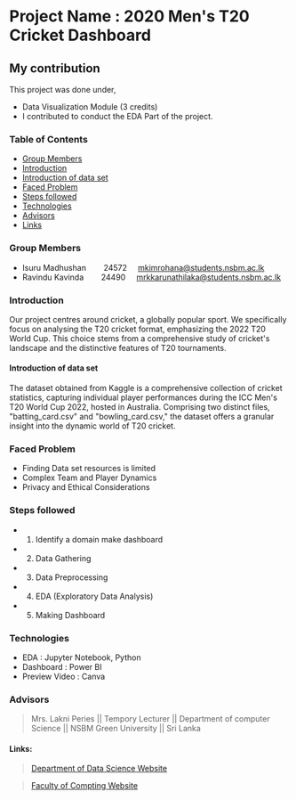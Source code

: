 
# Project Name : 2020 Men's T20 Cricket Dashboard

## My contribution

This project was done under,

* Data Visualization Module (3 credits)
* I contributed to conduct the EDA Part of the project.

### Table of Contents

* [Group Members](#group-members)
* [Introduction](#introduction)
* [Introduction of data set](#introduction_of_data_set)
* [Faced Problem](#faced_problem)
* [Steps followed](#steps_followed)
* [Technologies](#Technologies)
* [Advisors](#advisors)
* [Links](#links)

### Group Members 
  * Isuru Madhushan &nbsp;&nbsp;&nbsp;&nbsp;&nbsp;&nbsp; 24572 &nbsp;&nbsp;&nbsp; mkimrohana@students.nsbm.ac.lk
  * Ravindu Kavinda &nbsp;&nbsp;&nbsp;&nbsp;&nbsp;&nbsp; 24490 &nbsp;&nbsp;&nbsp; mrkkarunathilaka@students.nsbm.ac.lk

### Introduction

Our project centres around cricket, a globally popular sport. We specifically focus on analysing
the T20 cricket format, emphasizing the 2022 T20 World Cup. This choice stems from a 
comprehensive study of cricket's landscape and the distinctive features of T20 tournaments.

#### Introduction of data set

The dataset obtained from Kaggle is a comprehensive collection of cricket statistics, capturing 
individual player performances during the ICC Men's T20 World Cup 2022, hosted in Australia. 
Comprising two distinct files, "batting_card.csv" and "bowling_card.csv," the dataset offers a 
granular insight into the dynamic world of T20 cricket.



### Faced Problem

*  Finding Data set resources is limited
*  Complex Team and Player Dynamics
*  Privacy and Ethical Considerations


### Steps followed

* 1. Identify a domain make dashboard 
* 2. Data Gathering
* 3. Data Preprocessing
* 4. EDA (Exploratory Data Analysis)
* 5. Making Dashboard


### Technologies
* EDA : Jupyter Notebook, Python
* Dashboard : Power BI
* Preview Video : Canva

### Advisors

>Mrs. Lakni Peries  ||  Tempory Lecturer  ||   Department of computer Science  ||   NSBM Green University  ||  Sri Lanka



#### Links:
> [Department of Data Science Website](https://www.nsbm.ac.lk/department-of-data-science/) 

> [Faculty of Compting Website](https://www.nsbm.ac.lk/faculty-of-computing/) 






